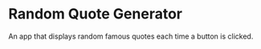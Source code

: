 # Random Quote Generator
 An app that displays random famous quotes each time a button is clicked.

 # 
